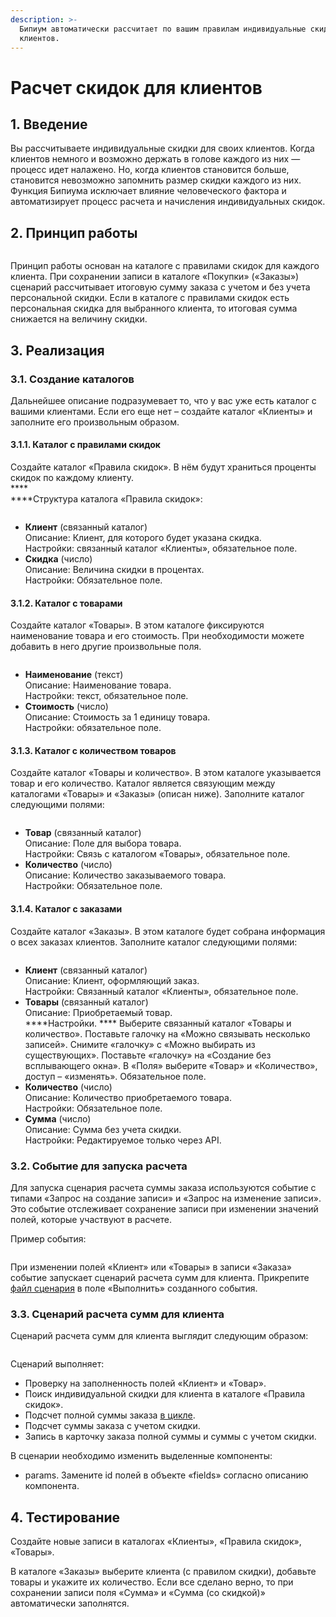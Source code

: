 ```yaml
---
description: >-
  Бипиум автоматически рассчитает по вашим правилам индивидуальные скидки для
  клиентов.
---
```


# Расчет скидок для клиентов

## 1. **Введение**

Вы рассчитываете индивидуальные скидки для своих клиентов. Когда клиентов немного и возможно держать в голове каждого из них — процесс идет налажено. Но, когда клиентов становится больше, становится невозможно запомнить размер скидки каждого из них. Функция Бипиума исключает влияние человеческого фактора и автоматизирует процесс расчета и начисления индивидуальных скидок.

## **2. Принцип работы**

<figure><img src="../../.gitbook/assets/1 (10).png" alt=""><figcaption></figcaption></figure>

Принцип работы основан на каталоге с правилами скидок для каждого клиента. При сохранении записи в каталоге «Покупки» («Заказы») сценарий рассчитывает итоговую сумму заказа с учетом и без учета персональной скидки. Если в каталоге с правилами скидок есть персональная скидка для выбранного клиента, то итоговая сумма снижается на величину скидки.

## **3. Реализация**

### **3.1. Создание каталогов**

Дальнейшее описание подразумевает то, что у вас уже есть каталог с вашими клиентами. Если его еще нет – создайте каталог «Клиенты» и заполните его произвольным образом.

#### **3.1.1. Каталог с правилами скидок**

Создайте каталог «Правила скидок». В нём будут храниться проценты скидок по каждому клиенту. \
****\
****Структура каталога «Правила скидок»:

<figure><img src="../../.gitbook/assets/2 (9).png" alt=""><figcaption></figcaption></figure>

* **Клиент** (связанный каталог)\
  Описание: Клиент, для которого будет указана скидка.\
  Настройки: связанный каталог «Клиенты», обязательное поле.
* **Скидка** (число)\
  Описание: Величина скидки в процентах.\
  Настройки: Обязательное поле.

#### 3.1.2. **Каталог с товарами**

Создайте каталог «Товары». В этом каталоге фиксируются наименование товара и его стоимость. При необходимости можете добавить в него другие произвольные поля.

<figure><img src="../../.gitbook/assets/3 (9).png" alt=""><figcaption></figcaption></figure>

* **Наименование** (текст)\
  Описание: Наименование товара.\
  Настройки: текст, обязательное поле.
* **Стоимость** (число)\
  Описание: Стоимость за 1 единицу товара.\
  Настройки: обязательное поле.

#### 3.1.3. **Каталог с количеством товаров**

Создайте каталог «Товары и количество». В этом каталоге указывается товар и его количество. Каталог является связующим между каталогами «Товары» и «Заказы» (описан ниже). Заполните каталог следующими полями:

<figure><img src="../../.gitbook/assets/8 (7).png" alt=""><figcaption></figcaption></figure>

* **Товар** (связанный каталог)\
  Описание: Поле для выбора товара.\
  Настройки: Связь с каталогом «Товары», обязательное поле.
* **Количество** (число)\
  Описание: Количество заказываемого товара.\
  Настройки: Обязательное поле.

#### **3.1.4. Каталог с заказами**

Создайте каталог «Заказы». В этом каталоге будет собрана информация о всех заказах клиентов. Заполните каталог следующими полями:

<figure><img src="../../.gitbook/assets/4 (7).png" alt=""><figcaption></figcaption></figure>

* **Клиент** (связанный каталог)\
  Описание: Клиент, оформляющий заказ.\
  Настройки: Связанный каталог «Клиенты», обязательное поле.
* **Товары** (связанный каталог)\
  Описание: Приобретаемый товар.\
  ****Настройки. **** Выберите связанный каталог «Товары и количество». Поставьте галочку на «Можно связывать несколько записей». Снимите «галочку» с «Можно выбирать из существующих». Поставьте «галочку» на «Создание без всплывающего окна». В «Поля» выберите «Товар» и «Количество», доступ – «изменять». Обязательное поле.
* **Количество** (число)\
  Описание: Количество приобретаемого товара.\
  Настройки: Обязательное поле.
* **Сумма** (число)\
  Описание: Сумма без учета скидки.\
  Настройки: Редактируемое только через API.

### **3.2. Событие для запуска расчета**

Для запуска сценария расчета суммы заказа используются событие с типами «Запрос на создание записи» и «Запрос на изменение записи». Это событие отслеживает сохранение записи при изменении значений полей, которые участвуют в расчете.&#x20;

Пример события:

<figure><img src="../../.gitbook/assets/5 (9).png" alt=""><figcaption></figcaption></figure>

При изменении полей «Клиент» или «Товары» в записи «Заказа» событие запускает сценарий расчета сумм для клиента. Прикрепите [файл сценария](https://drive.google.com/file/d/1MB4JkNxEhDpafK\_umFXUtE5Jf6Or-HDA/view?usp=sharing) в поле «Выполнить» созданного события.

### **3.3. Сценарий расчета сумм для клиента**

Сценарий расчета сумм для клиента выглядит следующим образом:

<figure><img src="../../.gitbook/assets/6 (8).png" alt=""><figcaption></figcaption></figure>

Сценарий выполняет:

* Проверку на заполненность полей «Клиент» и «Товар».
* Поиск индивидуальной скидки для клиента в каталоге «Правила скидок».
* Подсчет полной суммы заказа [в цикле](https://docs.bpium.ru/manual/processes/scripts/cases/for).
* Подсчет суммы заказа с учетом скидки.
* Запись в карточку заказа полной суммы и суммы с учетом скидки.

В сценарии необходимо изменить выделенные компоненты:

* params. Замените id полей в объекте «fields» согласно описанию компонента.

## **4. Тестирование**

Создайте новые записи в каталогах «Клиенты», «Правила скидок», «Товары».&#x20;

В каталоге «Заказы» выберите клиента (с правилом скидки), добавьте товары и укажите их количество. Если все сделано верно, то при сохранении записи поля «Сумма» и «Сумма (со скидкой)» автоматически заполнятся.

<figure><img src="../../.gitbook/assets/7 (8).png" alt=""><figcaption></figcaption></figure>
